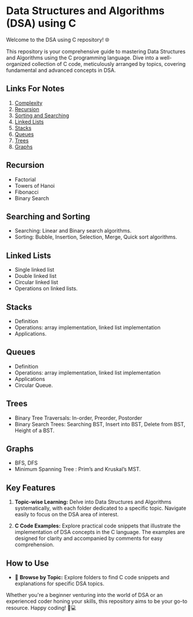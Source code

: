 # Data Structures and Algorithms (DSA) using C

Welcome to the DSA using C repository! 🌐

This repository is your comprehensive guide to mastering Data Structures and Algorithms using the C programming language. Dive into a well-organized collection of C code, meticulously arranged by topics, covering fundamental and advanced concepts in DSA.


## Links For Notes

1. [Complexity](https://vigneshvaranasi.github.io/DSA_Using_C/Notes/Complexity)
2. [Recursion](#recursion)
3. [Sorting and Searching](#sorting-and-searching)
4. [Linked Lists](#linked-lists)
5. [Stacks](https://vigneshvaranasi.github.io/DSA_Using_C/Notes/Stack)
6. [Queues](https://vigneshvaranasi.github.io/DSA_Using_C/Notes/Queues)
7. [Trees](https://vigneshvaranasi.github.io/DSA_Using_C/Notes/Trees)
8. [Graphs](#graphs)

## Recursion

- Factorial
- Towers of Hanoi
- Fibonacci
- Binary Search

## Searching and Sorting

- Searching: Linear and Binary search algorithms.
- Sorting: Bubble, Insertion, Selection, Merge, Quick sort algorithms.

## Linked Lists

- Single linked list
- Double linked list
- Circular linked list
- Operations on linked lists.

## Stacks

- Definition
- Operations: array implementation, linked list implementation
- Applications.

## Queues

- Definition
- Operations: array implementation, linked list implementation
- Applications
- Circular Queue.

## Trees

- Binary Tree Traversals: In-order, Preorder, Postorder
- Binary Search Trees: Searching BST, Insert into BST, Delete from BST, Height of a BST.

## Graphs

- BFS, DFS
- Minimum Spanning Tree : Prim’s and Kruskal’s MST.


## Key Features

1. **Topic-wise Learning:** Delve into Data Structures and Algorithms systematically, with each folder dedicated to a specific topic. Navigate easily to focus on the DSA area of interest.

2. **C Code Examples:** Explore practical code snippets that illustrate the implementation of DSA concepts in the C language. The examples are designed for clarity and accompanied by comments for easy comprehension.


## How to Use

- 📂 **Browse by Topic:** Explore folders to find C code snippets and explanations for specific DSA topics.

Whether you're a beginner venturing into the world of DSA or an experienced coder honing your skills, this repository aims to be your go-to resource. Happy coding! 🚀💻
